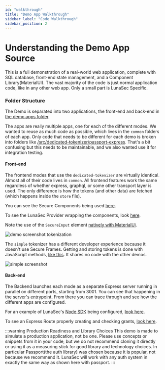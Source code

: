 ```yaml
---
id: "walkthrough"
title: "Demo App Walkthrough"
sidebar_label: "Code Walkthrough"
sidebar_position: 2
---
```

<!--
  ~ Copyright by LunaSec (owned by Refinery Labs, Inc)
  ~
  ~ Licensed under the Creative Commons Attribution-ShareAlike 4.0 International
  ~ (the "License"); you may not use this file except in compliance with the
  ~ License. You may obtain a copy of the License at
  ~
  ~ https://creativecommons.org/licenses/by-sa/4.0/legalcode
  ~
  ~ See the License for the specific language governing permissions and
  ~ limitations under the License.
  ~
-->
# Understanding the Demo App Source
This is a full demonstration of a real-world web application, complete with SQL database, front-end state management, and a Component Library(MaterialUI).
The vast majority of the code
is just normal application code, like in any other web app.  Only a small part is LunaSec Specific.

### Folder Structure
The Demo is separated into two applications, the front-end and back-end in 
[the demo apps folder](https://github.com/lunasec-io/lunasec-monorepo/tree/master/lunadefend/js/demo-apps/packages).

The apps are really multiple apps, one for each of the different modes. We wanted to reuse as much code as possible, 
which lives in the `common` folders of each app. Only code that needs to be different for each demo is broken into 
folders like [/src/dedicated-tokenizer/passport-express](https://github.com/lunasec-io/lunasec-monorepo/tree/demo-app-refactor/lunadefend/js/demo-apps/packages/demo-back-end/src/dedicated-tokenizer/passport-express).
That's a bit confusing but this needs to be maintainable, and we also wanted use it for integration testing.

#### Front-end
The frontend modes that use the `dedicated-tokenizer` are virtually identical. Almost all of their code lives in `common`.
All frontend features work the same regardless of whether express, graphql, or some other transport layer is used. 
The only difference is how the tokens (and other data) are fetched (which happens inside the `store` file).

You can see the Secure Components being used 
[here](https://github.com/lunasec-io/lunasec-monorepo/tree/demo-app-refactor/lunadefend/js/demo-apps/packages/react-front-end/src/common/components/secure-components).

To see the LunaSec Provider wrapping the components, look 
[here](https://github.com/lunasec-io/lunasec-monorepo/blob/de384d69d4c78e6b39505561c6c25b6a34a34e23/lunadefend/js/demo-apps/packages/react-front-end/src/common/App.tsx#L37).

Note the use of the `SecureInput` element 
[natively with MaterialUi](https://github.com/lunasec-io/lunasec-monorepo/blob/de384d69d4c78e6b39505561c6c25b6a34a34e23/lunadefend/js/demo-apps/packages/react-front-end/src/common/components/secure-components/SecureInputDemo.tsx#L118).

![demo screenshot tokenization](/img/demo-app-tokenization.png)


The `simple` tokenizer has a different developer experience because it doesn't use Secure Frames.
Getting and storing tokens is done with JavaScript methods, 
[like this](https://github.com/lunasec-io/lunasec-monorepo/blob/de384d69d4c78e6b39505561c6c25b6a34a34e23/lunadefend/js/demo-apps/packages/react-front-end/src/simple-tokenizer/components/secure-components/TokenizeDemo.tsx#L23).
It shares no code with the other demos.

![simple screenshot](/img/demo-app-simple.png)

#### Back-end
The Backend launches each mode as a separate Express server running in parallel on different ports, starting from 3001.
You can see that happening in the [server's entrypoint](https://github.com/lunasec-io/lunasec-monorepo/blob/demo-app-refactor/lunadefend/js/demo-apps/packages/demo-back-end/src/main.ts).
From there you can trace through and see how the different apps are configured.

For an example of LunaSec's [Node SDK](../../node-sdk/index.md) being configured, 
[look here](https://github.com/lunasec-io/lunasec-monorepo/blob/de384d69d4c78e6b39505561c6c25b6a34a34e23/lunadefend/js/demo-apps/packages/demo-back-end/src/dedicated-tokenizer/passport-express/config/configure-lunasec.ts).

To see an Express Route properly creating and checking grants, 
[look here](https://github.com/lunasec-io/lunasec-monorepo/blob/de384d69d4c78e6b39505561c6c25b6a34a34e23/lunadefend/js/demo-apps/packages/demo-back-end/src/dedicated-tokenizer/passport-express/routes/user-router.ts#L17).

:::warning Production Readiness and Library Choices
This demo is made to simulate a production application, not be one.  Please use concepts or snippets from it in your code, but we do not 
recommend cloning it directly or using it as a measuring stick for good library and technology choices.  In particular Passport(the auth library)
was chosen because it is popular, not because we recommend it.  LunaSec will work with any auth system in exactly the same way as shown here with passport. 
:::
